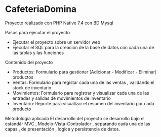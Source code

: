 # CafeteriaDomina

Proyecto realizado con PHP Nativo 7.4 con BD Mysql

Pasos para ejecutar el proyecto

- Ejecutar el proyecto sobre un servidor web
- Ejecutar el SQL para la creación de la base de datos con cada una de las tablas y las funciones

Contenido del proyecto

- Productos: Formulario para gestionar (Adicionar - Modificar - Eliminar) productos
- Ventas: Formulario para registar cada una de las ventas , validando el stock de inventario
- Movimientos: Formulario para registrar y visualizar cada una de las entradas y salidas de movimientos de inventario
- Inventario: Reporte para visualizar el resumen del inventario por cada producto

Metodología aplicada
El desarrollo del proyecto se desarrollo bajo el estandár MVC , Modelo-Vista-Controlador , separando cada una de las capas , de presentación , logica y persistencia de datos.
